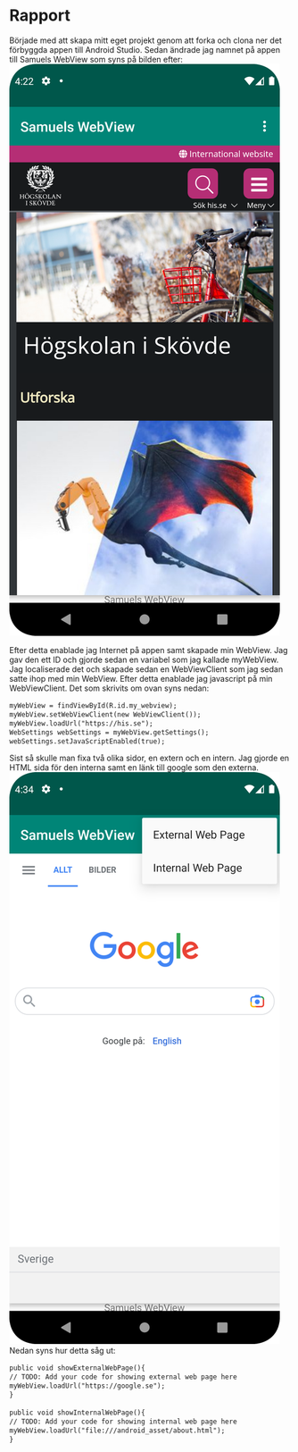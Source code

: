 
# Rapport
Började med att skapa mitt eget projekt genom att forka och clona ner det förbyggda appen till Android Studio.
Sedan ändrade jag namnet på appen till Samuels WebView som syns på bilden efter: ![img_2.png](img_2.png)


Efter detta enablade jag Internet på appen samt skapade min WebView. Jag gav den ett ID och gjorde 
sedan en variabel som jag kallade myWebView. Jag localiserade det och skapade sedan en WebViewClient 
som jag sedan satte ihop med min WebView. Efter detta enablade jag javascript på min WebViewClient.
Det som skrivits om ovan syns nedan:

    myWebView = findViewById(R.id.my_webview);
    myWebView.setWebViewClient(new WebViewClient());
    myWebView.loadUrl("https://his.se");
    WebSettings webSettings = myWebView.getSettings();
    webSettings.setJavaScriptEnabled(true);
 
Sist så skulle man fixa två olika sidor, en extern och en intern. Jag gjorde en HTML sida för den interna 
samt en länk till google som den externa. ![img_3.png](img_3.png) Nedan syns hur detta såg ut:

    public void showExternalWebPage(){
    // TODO: Add your code for showing external web page here
    myWebView.loadUrl("https://google.se");
    }

    public void showInternalWebPage(){
    // TODO: Add your code for showing internal web page here
    myWebView.loadUrl("file:///android_asset/about.html");
    }




